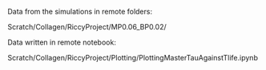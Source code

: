 Data from the simulations in remote folders:

Scratch/Collagen/RiccyProject/MP0.06_BP0.02/

Data written in remote notebook:

Scratch/Collagen/RiccyProject/Plotting/PlottingMasterTauAgainstTlife.ipynb


